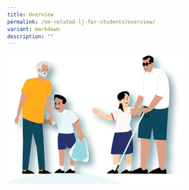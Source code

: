 ```yaml
---
title: Overview
permalink: /ne-related-lj-for-students/overview/
variant: markdown
description: ""
---
```

![](/images/VIA_cover.PNG)